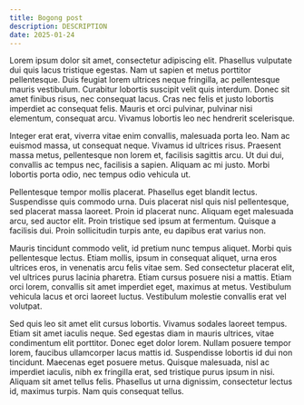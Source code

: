```yaml
---
title: Bogong post
description: DESCRIPTION
date: 2025-01-24
---
```



Lorem ipsum dolor sit amet, consectetur adipiscing elit. Phasellus vulputate dui quis lacus tristique egestas. Nam ut sapien et metus porttitor pellentesque. Duis feugiat lorem ultrices neque fringilla, ac pellentesque mauris vestibulum. Curabitur lobortis suscipit velit quis interdum. Donec sit amet finibus risus, nec consequat lacus. Cras nec felis et justo lobortis imperdiet ac consequat felis. Mauris et orci pulvinar, pulvinar nisi elementum, consequat arcu. Vivamus lobortis leo nec hendrerit scelerisque.

Integer erat erat, viverra vitae enim convallis, malesuada porta leo. Nam ac euismod massa, ut consequat neque. Vivamus id ultrices risus. Praesent massa metus, pellentesque non lorem et, facilisis sagittis arcu. Ut dui dui, convallis ac tempus nec, facilisis a sapien. Aliquam ac mi justo. Morbi lobortis porta odio, nec tempus odio vehicula ut.

Pellentesque tempor mollis placerat. Phasellus eget blandit lectus. Suspendisse quis commodo urna. Duis placerat nisl quis nisl pellentesque, sed placerat massa laoreet. Proin id placerat nunc. Aliquam eget malesuada arcu, sed auctor elit. Proin tristique sed ipsum at fermentum. Quisque a facilisis dui. Proin sollicitudin turpis ante, eu dapibus erat varius non.

Mauris tincidunt commodo velit, id pretium nunc tempus aliquet. Morbi quis pellentesque lectus. Etiam mollis, ipsum in consequat aliquet, urna eros ultrices eros, in venenatis arcu felis vitae sem. Sed consectetur placerat elit, vel ultrices purus lacinia pharetra. Etiam cursus posuere nisi a mattis. Etiam orci lorem, convallis sit amet imperdiet eget, maximus at metus. Vestibulum vehicula lacus et orci laoreet luctus. Vestibulum molestie convallis erat vel volutpat.

Sed quis leo sit amet elit cursus lobortis. Vivamus sodales laoreet tempus. Etiam sit amet iaculis neque. Sed egestas diam in mauris ultrices, vitae condimentum elit porttitor. Donec eget dolor lorem. Nullam posuere tempor lorem, faucibus ullamcorper lacus mattis id. Suspendisse lobortis id dui non tincidunt. Maecenas eget posuere metus. Quisque malesuada, nisl ac imperdiet iaculis, nibh ex fringilla erat, sed tristique purus ipsum in nisi. Aliquam sit amet tellus felis. Phasellus ut urna dignissim, consectetur lectus id, maximus turpis. Nam quis consequat tellus.